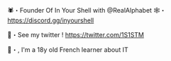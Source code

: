 🕷️・Founder Of In Your Shell with @RealAlphabet
🕸️・https://discord.gg/inyourshell

🐤・See my twitter ! https://twitter.com/1S1STM

🐸・, I'm a 18y old French learner about IT
